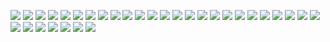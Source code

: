 [![](warsaw.png)](https://github.com/ivop/rc-archive/raw/master/W/warsaw.xex)
[![](Wastwater.png)](https://github.com/ivop/rc-archive/raw/master/W/Wastwater.xex)
[![](Watchers.png)](https://github.com/ivop/rc-archive/raw/master/W/Watchers.xex)
[![](WatsonBuiltNTSC.png)](https://github.com/ivop/rc-archive/raw/master/W/WatsonBuiltNTSC.xex)
[![](WatsonBuiltPAL.png)](https://github.com/ivop/rc-archive/raw/master/W/WatsonBuiltPAL.xex)
[![](Weekend%20at%20Bernies.png)](https://github.com/ivop/rc-archive/raw/master/W/Weekend%20at%20Bernies.xex)
[![](west.png)](https://github.com/ivop/rc-archive/raw/master/W/west.xex)
[![](Wharf1.png)](https://github.com/ivop/rc-archive/raw/master/W/Wharf1.xex)
[![](WhatbutGods2b76.png)](https://github.com/ivop/rc-archive/raw/master/W/WhatbutGods2b76.xex)
[![](WhatButGodsg149.png)](https://github.com/ivop/rc-archive/raw/master/W/WhatButGodsg149.xex)
[![](WhereIsYourDragon.png)](https://github.com/ivop/rc-archive/raw/master/W/WhereIsYourDragon.xex)
[![](WhiteRock.png)](https://github.com/ivop/rc-archive/raw/master/W/WhiteRock.xex)
[![](WhiteSuperbird.png)](https://github.com/ivop/rc-archive/raw/master/W/WhiteSuperbird.xex)
[![](WickedPleasures.png)](https://github.com/ivop/rc-archive/raw/master/W/WickedPleasures.xex)
[![](widok8.png)](https://github.com/ivop/rc-archive/raw/master/W/widok8.xex)
[![](Wild.png)](https://github.com/ivop/rc-archive/raw/master/W/Wild.xex)
[![](WinterCanopy.png)](https://github.com/ivop/rc-archive/raw/master/W/WinterCanopy.xex)
[![](Winterlodge.png)](https://github.com/ivop/rc-archive/raw/master/W/Winterlodge.xex)
[![](Wintermill218.png)](https://github.com/ivop/rc-archive/raw/master/W/Wintermill218.xex)
[![](Winter_OLIVIERN.png)](https://github.com/ivop/rc-archive/raw/master/W/Winter_OLIVIERN.xex)
[![](wizardryladyeditsmincomplete3.png)](https://github.com/ivop/rc-archive/raw/master/W/wizardryladyeditsmincomplete3.xex)
[![](wolf-dither-emkay.png)](https://github.com/ivop/rc-archive/raw/master/W/wolf-dither-emkay.xex)
[![](wolf.png)](https://github.com/ivop/rc-archive/raw/master/W/wolf.xex)
[![](wolves.png)](https://github.com/ivop/rc-archive/raw/master/W/wolves.xex)
[![](woman.png)](https://github.com/ivop/rc-archive/raw/master/W/woman.xex)
[![](WonderW-02.png)](https://github.com/ivop/rc-archive/raw/master/W/WonderW-02.xex)
[![](WonderW-03.png)](https://github.com/ivop/rc-archive/raw/master/W/WonderW-03.xex)
[![](wonderwomanarms3smincomlete7.png)](https://github.com/ivop/rc-archive/raw/master/W/wonderwomanarms3smincomlete7.xex)
[![](WoodgrainAtariFuji56.png)](https://github.com/ivop/rc-archive/raw/master/W/WoodgrainAtariFuji56.xex)
[![](WorldsCollide.png)](https://github.com/ivop/rc-archive/raw/master/W/WorldsCollide.xex)
[![](WWCNewWorld.png)](https://github.com/ivop/rc-archive/raw/master/W/WWCNewWorld.xex)
[![](ww.png)](https://github.com/ivop/rc-archive/raw/master/W/ww.xex)

